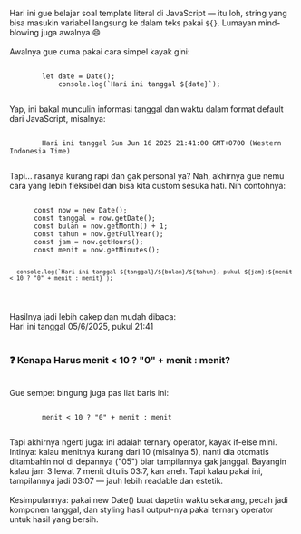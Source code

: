 Hari ini gue belajar soal <span>template literal</span> di JavaScript — itu loh, string yang bisa masukin variabel langsung ke dalam teks pakai <span><code>\${}</code></span>. Lumayan mind-blowing juga awalnya 😄
<br><br>
 Awalnya gue cuma pakai cara simpel kayak gini:
<div class="codean">
    <pre><code>
        let date = Date();
            console.log(`Hari ini tanggal ${date}`);
    </code></pre>
</div>
Yap, ini bakal munculin informasi tanggal dan waktu dalam format default dari JavaScript, misalnya: <br>
<div class="codean">
    <pre><code>
        Hari ini tanggal Sun Jun 16 2025 21:41:00 GMT+0700 (Western Indonesia Time)
    </code></pre>
</div>
Tapi... rasanya kurang rapi dan gak personal ya? Nah, akhirnya gue nemu cara yang lebih fleksibel dan bisa kita custom sesuka hati. Nih contohnya:
<div class="codean">
    <pre><code>
      const now = new Date();
      const tanggal = now.getDate();
      const bulan = now.getMonth() + 1;
      const tahun = now.getFullYear();
      const jam = now.getHours();
      const menit = now.getMinutes();

      console.log(`Hari ini tanggal ${tanggal}/${bulan}/${tahun}, pukul ${jam}:${menit < 10 ? "0" + menit : menit}`);
   </code></pre>
</div>
Hasilnya jadi lebih cakep dan mudah dibaca: <br>
<span>Hari ini tanggal 05/6/2025, pukul 21:41</span>
<br><br>
<h3>❓ Kenapa Harus menit < 10 ? "0" + menit : menit?</h3> <br>
Gue sempet bingung juga pas liat baris ini:
<div class="codean">
    <pre><code>
        menit < 10 ? "0" + menit : menit
    </code></pre>
</div>
Tapi akhirnya ngerti juga: ini adalah ternary operator, kayak if-else mini. <br>
Intinya: kalau menitnya kurang dari 10 (misalnya 5), nanti dia otomatis ditambahin nol di depannya ("05") biar tampilannya gak janggal. Bayangin kalau jam 3 lewat 7 menit ditulis 03:7, kan aneh. Tapi kalau pakai ini, tampilannya jadi 03:07 — jauh lebih readable dan estetik.
<br><br>
Kesimpulannya: pakai <span>new Date()</span> buat dapetin waktu sekarang, pecah jadi komponen tanggal, dan styling hasil output-nya pakai <span>ternary operator</span> untuk hasil yang bersih.
<br><br>
<a href="https://github.com/syfaarizal/js-print-name-status"><i class="fab fa-github" target="_blank" rel="noopener noreferrer" class="social-icons"></i></a>